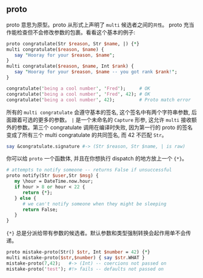 
## proto

proto 意思为原型。proto 从形式上声明了 `multi` 候选者之间的`共性`。 proto 充当作能检查但不会修改参数的包裹。看看这个基本的例子:



``` perl
proto congratulate(Str $reason, Str $name, |) {*}
multi congratulate($reason, $name) {
   say "Hooray for your $reason, $name";
}
multi congratulate($reason, $name, Int $rank) {
   say "Hooray for your $reason, $name -- you got rank $rank!";
}

congratulate('being a cool number', 'Fred');     # OK
congratulate('being a cool number', 'Fred', 42); # OK
congratulate('being a cool number', 42);         # Proto match error
```

所有的 `multi congratulate` 会遵守基本的签名, 这个签名中有两个字符串参数, 后面跟着可选的更多的参数。 `|` 是一个未命名的 `Capture` 形参, 这允许 `multi` 接收额外的参数。第三个 congratulate 调用在编译时失败, 因为第一行的 proto 的签名变成了所有三个 multi congratulate 的共同签名, 而 42 不匹配 `Str`。

``` perl
say &congratulate.signature #-> (Str $reason, Str $name, | is raw)
```

你可以给 `proto` 一个函数体, 并且在你想执行 dispatch 的地方放上一个 `{*}`。

``` perl
# attempts to notify someone -- returns False if unsuccessful
proto notify(Str $user,Str $msg) {
   my \hour = DateTime.now.hour;
   if hour > 8 or hour < 22 {
      return {*};
   } else {
      # we can't notify someone when they might be sleeping
      return False;
   }
}
```

`{*}` 总是分派给带有参数的候选者。默认参数和类型强制转换会起作用单不会传递。

``` perl
proto mistake-proto(Str() $str, Int $number = 42) {*}
multi mistake-proto($str,$number) { say $str.WHAT }
mistake-proto(7,42);   #-> (Int) -- coercions not passed on
mistake-proto('test'); #!> fails -- defaults not passed on
```


